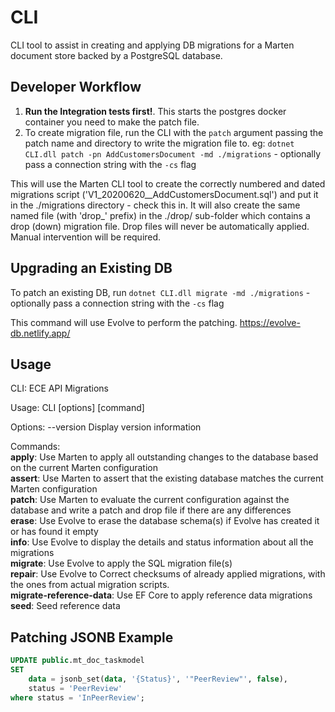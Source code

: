 ﻿# CLI
CLI tool to assist in creating and applying DB migrations for a Marten document store backed by a PostgreSQL database.

## Developer Workflow
1. **Run the Integration tests first!**. This starts the postgres docker container you need to make the patch file.
2. To create migration file, run the CLI with the `patch` argument passing the patch name and directory to write the migration file to.
    eg:
    `dotnet CLI.dll patch -pn AddCustomersDocument -md ./migrations` - optionally pass a connection string with the `-cs` flag

This will use the Marten CLI tool to create the correctly numbered and dated migrations script ('V1_20200620__AddCustomersDocument.sql') and put it in the ./migrations directory - check this in. 
It will also create the same named file (with 'drop_' prefix) in the ./drop/ sub-folder which contains a drop (down) migration file. Drop files will never be automatically applied. Manual intervention will be required.

## Upgrading an Existing DB
To patch an existing DB, run
`dotnet CLI.dll migrate -md ./migrations` - optionally pass a connection string with the `-cs` flag

This command will use Evolve to perform the patching.
https://evolve-db.netlify.app/


## Usage
 CLI:
   ECE API Migrations
 
 Usage:
   CLI [options] [command]
 
 Options:
   --version    Display version information
 
 Commands:  
 **apply**:                   Use Marten to apply all outstanding changes to the database based on the current Marten configuration  
 **assert**:                  Use Marten to assert that the existing database matches the current Marten configuration  
  **patch**:                  Use Marten to evaluate the current configuration against the database and write a patch and drop file if there are any differences  
 **erase**:                   Use Evolve to erase the database schema(s) if Evolve has created it or has found it empty  
 **info**:                    Use Evolve to display the details and status information about all the migrations  
 **migrate**:                 Use Evolve to apply the SQL migration file(s)  
 **repair**:                  Use Evolve to Correct checksums of already applied migrations, with the ones from actual migration scripts.  
 **migrate-reference-data**:  Use EF Core to apply reference data migrations
 **seed**:                    Seed reference data
 
 
 ## Patching JSONB Example
 
 ``` SQL
UPDATE public.mt_doc_taskmodel
 SET
     data = jsonb_set(data, '{Status}', '"PeerReview"', false),
     status = 'PeerReview'
 where status = 'InPeerReview';
```